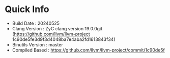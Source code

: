 # Quick Info
* Build Date : 20240525
* Clang Version : ZyC clang version 19.0.0git (https://github.com/llvm/llvm-project 1c90de5fe3d9f3d4048ba7e4aba2fd1613843f34)
* Binutils Version : master
* Compiled Based : https://github.com/llvm/llvm-project/commit/1c90de5f

